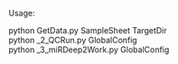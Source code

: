 Usage:

python GetData.py SampleSheet TargetDir <br>
python _2_QCRun.py GlobalConfig <br>
python _3_miRDeep2Work.py GlobalConfig <br>

